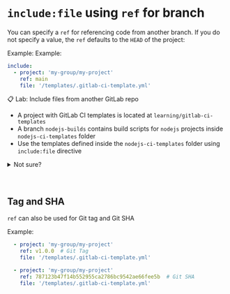 # `include:file` using `ref` for branch

You can specify a `ref` for referencing code from another branch. If you do not specify a value, the `ref` defaults to the `HEAD` of the project:

Example:
Example:
```yaml
include:
  - project: 'my-group/my-project'
    ref: main
    file: '/templates/.gitlab-ci-template.yml'
```

📋 Lab: Include files from another GitLab repo
- A project with GitLab CI templates is located at `learning/gitlab-ci-templates`
- A branch `nodejs-builds` contains build scripts for `nodejs` projects inside `nodejs-ci-templates` folder
- Use the templates defined inside the `nodejs-ci-templates` folder using `include:file` directive


<details>
  <summary>Not sure?</summary>
<br>

Update the `.gitlab-ci.yml` file with below content and see the pipeline running and check the `build` stage output for confirmation:

```yaml
stages:
  - build
  - test
  - deploy

include:
  - project: 'learning/gitlab-ci-templates'
    ref: nodejs-builds
    file: '/templates/.ci-template.yml'
```
<details>
  <summary>Still not working?</summary>
<br>
A bug has been left intentionally in the above block. You need to debug and fix the problem.

</details>
</details><br/>

<br/>

## Tag and SHA
`ref` can also be used for Git tag and Git SHA

Example:
```yaml
  - project: 'my-group/my-project'
    ref: v1.0.0  # Git Tag
    file: '/templates/.gitlab-ci-template.yml'

  - project: 'my-group/my-project'
    ref: 787123b47f14b552955ca2786bc9542ae66fee5b  # Git SHA
    file: '/templates/.gitlab-ci-template.yml'
```    
